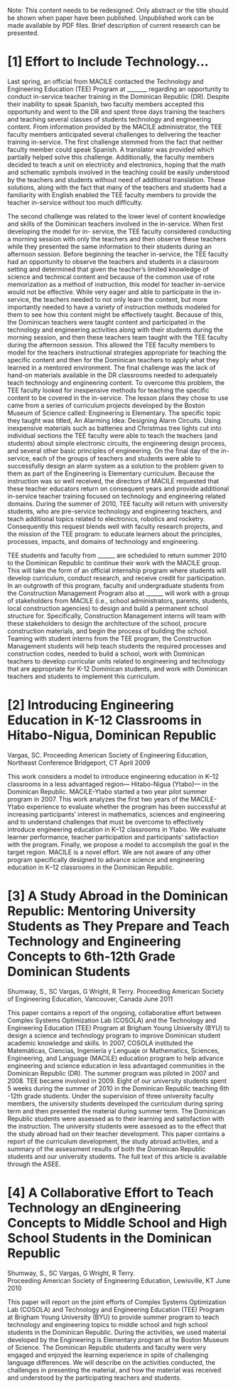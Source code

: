 Note: This content needs to be redesigned. Only abstract or the title should be shown when paper have been published. Unpublished work can be made available by PDF files. Brief description of current research can be presented.


# [1] Effort to Include Technology... 

Last spring, an official from MACILE contacted the Technology and Engineering Education (TEE) Program at _______ regarding an opportunity to conduct in-service teacher training in the Dominican Republic (DR). Despite their inability to speak Spanish, two faculty members accepted this opportunity and went to the DR and spent three days training the teachers and teaching several classes of students technology and engineering content. 
From information provided by the MACILE administrator, the TEE faculty members anticipated several challenges to delivering the teacher training in-service. The first challenge stemmed from the fact that neither faculty member could speak Spanish. A translator was provided which partially helped solve this challenge. Additionally, the faculty members decided to teach a unit on electricity and electronics, hoping that the math and schematic symbols involved in the teaching could be easily understood by the teachers and students without need of additional translation. These solutions, along with the fact that many of the teachers and students had a familiarity with English enabled the TEE faculty members to provide the teacher in-service without too much difficulty. 

The second challenge was related to the lower level of content knowledge and skills of the Dominican teachers involved in the in-service. When first developing the model for in- service, the TEE faculty considered conducting a morning session with only the teachers and then observe these teachers while they presented the same information to their students during an afternoon session. Before beginning the teacher in-service, the TEE faculty had an opportunity to observe the teachers and students in a classroom setting and determined that given the teacher’s limited knowledge of science and technical content and because of the common use of rote memorization as a method of instruction, this model for teacher in-service would not be effective. While very eager and able to participate in the in-service, the teachers needed to not only learn the content, but more importantly needed to have a variety of instruction methods modeled for them to see how this content might be effectively taught. Because of this, the Dominican teachers were taught content and participated in the technology and engineering activities along with their students during the morning session, and then these teachers team taught with the TEE faculty during the afternoon session. This allowed the TEE faculty members to model for the teachers instructional strategies appropriate for teaching the specific content and then for the Dominican teachers to apply what they learned in a mentored environment. 
The final challenge was the lack of hand-on materials available in the DR classrooms needed to adequately teach technology and engineering content. To overcome this problem, the TEE faculty looked for inexpensive methods for teaching the specific content to be covered in the in-service. The lesson plans they chose to use came from a series of curriculum projects developed by the Boston Museum of Science called: Engineering is Elementary. The specific topic they taught was titled, An Alarming Idea: Designing Alarm Circuits. Using inexpensive materials such as batteries and Christmas tree lights cut into individual sections the TEE faculty were able to teach the teachers (and students) about simple electronic circuits, the engineering design process, and several other basic principles of engineering. On the final day of the in- service, each of the groups of teachers and students were able to successfully design an alarm system as a solution to the problem given to them as part of the Engineering is Elementary curriculum. 
Because the instruction was so well received, the directors of MACILE requested that these teacher educators return on consequent years and provide additional in-service teacher training focused on technology and engineering related domains. During the summer of 2010, TEE faculty will return with university students, who are pre-service technology and engineering teachers, and teach additional topics related to electronics, robotics and rocketry. Consequently this request blends well with faculty research projects, and the mission of the TEE program: to educate learners about the principles, processes, impacts, and domains of technology and engineering.

TEE students and faculty from ______ are scheduled to return summer 2010 to the Dominican Republic to continue their work with the MACILE group. This will take the form of an official internship program where students will develop curriculum, conduct research, and receive credit for participation. In an outgrowth of this program, faculty and undergraduate students from the Construction Management Program also at ______ will work with a group of stakeholders from MACILE (i.e., school administrators, parents, students, local construction agencies) to design and build a permanent school structure for. Specifically, Construction Management interns will team with these stakeholders to design the architecture of the school, procure construction materials, and begin the process of building the school. Teaming with student interns from the TEE program, the Construction Management students will help teach students the required processes and construction codes, needed to build a school, work with Dominican teachers to develop curricular units related to engineering and technology that are appropriate for K-12 Dominican students, and work with Dominican teachers and students to implement this curriculum.

# [2] Introducing Engineering Education in K-12 Classrooms in Hitabo-Nigua, Dominican Republic

Vargas, SC. Proceeding American Society of Engineering Education, Northeast Conference Bridgeport, CT April 2009

This work considers a model to introduce engineering education in K–12 classrooms in a less advantaged region— Hitabo-Nigua (Ytabo)— in the Dominican Republic. MACILE-Ytabo started a two year pilot summer program in 2007. This work analyzes the first two years of the MACILE-Ytabo experience to evaluate whether the program has been successful at increasing participants’ interest in mathematics, sciences and engineering and to understand challenges that must be overcome to effectively introduce engineering education in K–12 classrooms in Ytabo. We evaluate learner performance, teacher participation and participants’ satisfaction with the program. Finally, we propose a model to accomplish the goal in the target region. MACILE is a novel effort. We are not aware of any other program specifically designed to advance science and engineering education in K–12 classrooms in the Dominican Republic. 

# [3] A Study Abroad in the Dominican Republic: Mentoring University Students as They Prepare and Teach Technology and Engineering Concepts to 6th-12th Grade Dominican Students

Shumway, S., SC Vargas, G Wright, R Terry. 
Proceeding American Society of Engineering Education, Vancouver, Canada June 2011 

This paper contains a report of the ongoing, collaborative effort between Complex Systems Optimization Lab (COSOLA) and the Technology and Engineering Education (TEE) Program at Brigham Young University (BYU) to design a science and technology program to improve Dominican student academic knowledge and skills. In 2007, COSOLA instituted the Matemáticas, Ciencias, Ingeniería y Lenguaje or Mathematics, Sciences, Engineering, and Language (MACILE) education program to help advance engineering and science education in less advantaged communities in the Dominican Republic (DR). The summer program was piloted in 2007 and 2008. TEE became involved in 2009. Eight of our university students spent 5 weeks during the summer of 2010 in the Dominican Republic teaching 6th -12th grade students. Under the supervision of three university faculty members, the university students developed the curriculum during spring term and then presented the material during summer term. The Dominican Republic students were assessed as to their learning and satisfaction with the instruction. The university students were assessed as to the effect that the study abroad had on their teacher development. This paper contains a report of the curriculum development, the study abroad activities, and a summary of the assessment results of both the Dominican Republic students and our university students. The full text of this article is available through the ASEE. 

# [4] A Collaborative Effort to Teach Technology an dEngineering Concepts to Middle School and High School Students in the Dominican Republic

Shumway, S., SC Vargas, G Wright, R Terry.  
Proceeding American Society of Engineering Education, Lewisville, KT June 2010

This paper will report on the joint efforts of Complex Systems Optimization Lab (COSOLA) and
Technology and Engineering Education (TEE) Program at Brigham Young University (BYU) to
provide summer program to teach technology and engineering topics to middle school and high
school students in the Dominican Republic. During the activities, we used material developed by the Engineering is Elementary program at he Boston Museum of Science. The Dominican Republic students and faculty were very engaged and enjoyed the learning experience in spite of challenging language differences. We will describe on the activities conducted, the challenges in presenting the material, and how the material was received and understood by the participating teachers and students.